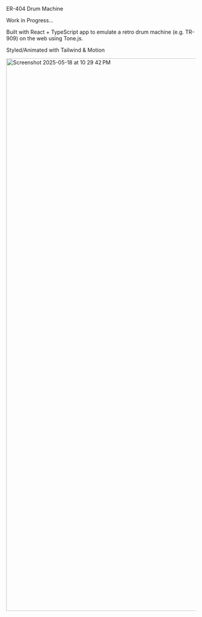 ER-404 Drum Machine

Work in Progress...

Built with React + TypeScript app to emulate a retro drum machine (e.g. TR-909) on the web using Tone.js. 

Styled/Animated with Tailwind & Motion

<img width="1470" alt="Screenshot 2025-05-18 at 10 29 42 PM" src="https://github.com/user-attachments/assets/59cd5c58-8e0f-4c62-8c23-55dcd141ff47" />
